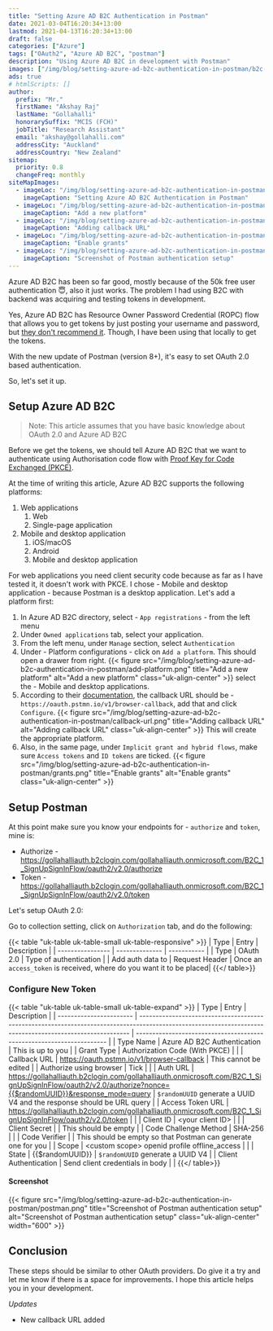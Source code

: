 ```yaml
---
title: "Setting Azure AD B2C Authentication in Postman"
date: 2021-03-04T16:20:34+13:00
lastmod: 2021-04-13T16:20:34+13:00
draft: false
categories: ["Azure"]
tags: ["OAuth2", "Azure AD B2C", "postman"]
description: "Using Azure AD B2C in development with Postman"
images: ["/img/blog/setting-azure-ad-b2c-authentication-in-postman/b2c-banner.png", "/img/blog/setting-azure-ad-b2c-authentication-in-postman/add-platform.png", "/img/blog/setting-azure-ad-b2c-authentication-in-postman/callback-url.png", "/img/blog/setting-azure-ad-b2c-authentication-in-postman/grants.png", "/img/blog/setting-azure-ad-b2c-authentication-in-postman/postman.png"]
ads: true
# htmlScripts: []
author:
  prefix: "Mr."
  firstName: "Akshay Raj"
  lastName: "Gollahalli"
  honorarySuffix: "MCIS (FCH)"
  jobTitle: "Research Assistant"
  email: "akshay@gollahalli.com"
  addressCity: "Auckland"
  addressCountry: "New Zealand"
sitemap:
  priority: 0.8
  changeFreq: monthly
siteMapImages:
  - imageLoc: "/img/blog/setting-azure-ad-b2c-authentication-in-postman/b2c-banner.png"
    imageCaption: "Setting Azure AD B2C Authentication in Postman"
  - imageLoc: "/img/blog/setting-azure-ad-b2c-authentication-in-postman/add-platform.png"
    imageCaption: "Add a new platform"
  - imageLoc: "/img/blog/setting-azure-ad-b2c-authentication-in-postman/callback-url.png"
    imageCaption: "Adding callback URL"
  - imageLoc: "/img/blog/setting-azure-ad-b2c-authentication-in-postman/grants.png"
    imageCaption: "Enable grants"
  - imageLoc: "/img/blog/setting-azure-ad-b2c-authentication-in-postman/postman.png"
    imageCaption: "Screenshot of Postman authentication setup"
---
```


Azure AD B2C has been so far good, mostly because of the 50k free user authentication :innocent:, also it just works. The problem I had using B2C with backend was acquiring and testing tokens in development.

Yes, Azure AD B2C has Resource Owner Password Credential (ROPC) flow that allows you to get tokens by just posting your username and password, but [they don't recommend it](https://docs.microsoft.com/en-us/azure/active-directory/develop/msal-net-aad-b2c-considerations#resource-owner-password-credentials-ropc). Though, I have been using that locally to get the tokens.

With the new update of Postman (version 8+), it's easy to set OAuth 2.0 based authentication.

So, let's set it up.

## Setup Azure AD B2C

> Note: This article assumes that you have basic knowledge about OAuth 2.0 and Azure AD B2C

Before we get the tokens, we should tell Azure AD B2C that we want to authenticate using Authorisation code flow with [Proof Key for Code Exchanged (PKCE)](https://tools.ietf.org/html/rfc7636).

At the time of writing this article, Azure AD B2C supports the following platforms:

1. Web applications
   1. Web
   2. Single-page application
2. Mobile and desktop application
   1. iOS/macOS
   2. Android
   3. Mobile and desktop application

For web applications you need client security code because as far as I have tested it, it doesn't work with PKCE. I chose - Mobile and desktop application - because Postman is a desktop application. Let's add a platform first:

1. In Azure AD B2C directory, select - `App registrations` - from the left menu
2. Under `Owned applications` tab, select your application.
3. From the left menu, under `Manage` section, select `Authentication`
4. Under - Platform configurations - click on `Add a platform`. This should open a drawer from right.
    {{< figure src="/img/blog/setting-azure-ad-b2c-authentication-in-postman/add-platform.png" title="Add a new platform" alt="Add a new platform" class="uk-align-center" >}}
    select the - Mobile and desktop applications.
5. According to their [documentation](https://learning.postman.com/docs/sending-requests/authorization/#requesting-an-oauth-20-token), the callback URL should be - `https://oauth.pstmn.io/v1/browser-callback`, add that and click `Configure`.
    {{< figure src="/img/blog/setting-azure-ad-b2c-authentication-in-postman/callback-url.png" title="Adding callback URL" alt="Adding callback URL" class="uk-align-center" >}}
    This will create the appropriate platform.
6. Also, in the same page, under `Implicit grant and hybrid flows`, make sure `Access tokens` and `ID tokens` are ticked.
    {{< figure src="/img/blog/setting-azure-ad-b2c-authentication-in-postman/grants.png" title="Enable grants" alt="Enable grants" class="uk-align-center" >}}

## Setup Postman

At this point make sure you know your endpoints for - `authorize` and `token`, mine is:

- Authorize - https://gollahalliauth.b2clogin.com/gollahalliauth.onmicrosoft.com/B2C_1_SignUpSignInFlow/oauth2/v2.0/authorize
- Token - https://gollahalliauth.b2clogin.com/gollahalliauth.onmicrosoft.com/B2C_1_SignUpSignInFlow/oauth2/v2.0/token

Let's setup OAuth 2.0:

Go to collection setting, click on `Authorization` tab, and do the following:

{{< table "uk-table uk-table-small uk-table-responsive" >}}
| Type             | Entry          | Description |
| ---------------- | -------------- | ----------- |
| Type             | OAuth 2.0      | Type of authentication |
| Add auth data to | Request Header | Once an `access_token` is received, where do you want it to be placed|
{{</ table>}}

### Configure New Token

{{< table "uk-table uk-table-small uk-table-expand" >}}
| Type                    | Entry                                                                                                                                                     | Description                                                           |
| ----------------------- | --------------------------------------------------------------------------------------------------------------------------------------------------------- | --------------------------------------------------------------------- |
| Type Name               | Azure AD B2C Authentication                                                                                                                               | This is up to you                                                     |
| Grant Type              | Authorization Code (With PKCE)                                                                                                                            |                                                                       |
| Callback URL            | https://oauth.pstmn.io/v1/browser-callback                                                                                                                   | This cannot be edited                                                 |
| Authorize using browser | Tick                                                                                                                                                      |                                                                       |
| Auth URL                | https://gollahalliauth.b2clogin.com/gollahalliauth.onmicrosoft.com/B2C_1_SignUpSignInFlow/oauth2/v2.0/authorize?nonce={{$randomUUID}}&response_mode=query | `$randomUUID` generate a UUID V4 and the response should be URL query |
| Access Token URL        | https://gollahalliauth.b2clogin.com/gollahalliauth.onmicrosoft.com/B2C_1_SignUpSignInFlow/oauth2/v2.0/token                                               |                                                                       |
| Client ID               | \<your client ID\>                                                                                                                                          |                                                                       |
| Client Secret           |                                                                                                                                                           | This should be empty                                                  |
| Code Challenge Method   | SHA-256                                                                                                                                                   |                                                                       |
| Code Verifier           |                                                                                                                                                           | This should be empty so that Postman can generate one for you         |
| Scope                   | \<custom scope\> openid profile offline_access                                                                                                              |                                                                       |
| State                   | {{$randomUUID}}                                                                                                                                           | `$randomUUID` generate a UUID V4                                      |
| Client Authentication   | Send client credentials in body                                                                                                                           |                                                                       |
{{</ table>}}

#### Screenshot

{{< figure src="/img/blog/setting-azure-ad-b2c-authentication-in-postman/postman.png" title="Screenshot of Postman authentication setup" alt="Screenshot of Postman authentication setup" class="uk-align-center" width="600" >}}

## Conclusion

These steps should be similar to other OAuth providers. Do give it a try and let me know if there is a space for improvements. I hope this article helps you in your development.

_Updates_

- New callback URL added
